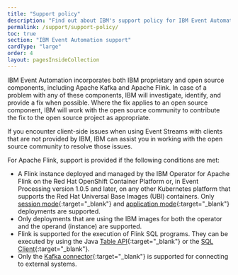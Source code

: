 ```yaml
---
title: "Support policy"
description: "Find out about IBM's support policy for IBM Event Automation capabilities, including support provided for the included open-source components."
permalink: /support/support-policy/
toc: true
section: "IBM Event Automation support"
cardType: "large"
order: 4
layout: pagesInsideCollection
---
```


IBM Event Automation incorporates both IBM proprietary and open source components, including Apache Kafka and Apache Flink. In case of a problem with any of these components, IBM will investigate, identify, and provide a fix when possible. Where the fix applies to an open source component, IBM will work with the open source community to contribute the fix to the open source project as appropriate.

If you encounter client-side issues when using Event Streams with clients that are not provided by IBM, IBM can assist you in working with the open source community to resolve those issues.

For Apache Flink, support is provided if the following conditions are met:
- A Flink instance deployed and managed by the IBM Operator for Apache Flink on the Red Hat OpenShift Container Platform or, in Event Processing version 1.0.5 and later, on any other Kubernetes platform that supports the Red Hat Universal Base Images (UBI) containers. Only [session mode](https://nightlies.apache.org/flink/flink-docs-release-1.18/docs/deployment/overview/#session-mode){:target="_blank"} and [application mode](https://nightlies.apache.org/flink/flink-docs-release-1.18/docs/deployment/overview/#application-mode){:target="_blank"} deployments are supported. 
- Only deployments that are using the IBM images for both the operator and the operand (instance) are supported.
- Flink is supported for the execution of Flink SQL programs. They can be executed by using the Java [Table API](https://nightlies.apache.org/flink/flink-docs-release-1.18/docs/dev/table/tableapi/){:target="_blank"} or the [SQL Client](https://nightlies.apache.org/flink/flink-docs-release-1.18/docs/dev/table/sqlclient/){:target="_blank"}.
- Only the [Kafka connector](https://nightlies.apache.org/flink/flink-docs-release-1.18/docs/connectors/table/kafka/){:target="_blank"} is supported for connecting to external systems.